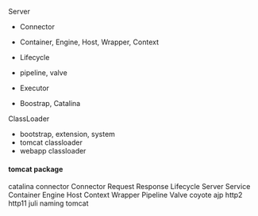 Server

* Connector

* Container, Engine, Host, Wrapper, Context

* Lifecycle

* pipeline, valve

* Executor

* Boostrap, Catalina


ClassLoader

* bootstrap, extension, system
* tomcat classloader
* webapp classloader

#### tomcat package

catalina
    connector
        Connector
        Request
        Response
    Lifecycle
    Server
    Service
    Container
    Engine
    Host
    Context
    Wrapper
    Pipeline
    Valve
coyote
    ajp
    http2
    http11
juli
naming
tomcat